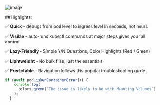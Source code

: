 
![image](https://drive.google.com/uc?export=view&id=1_8y9jYwp1cFnVYDLkO34DEEdf_cipICh)






##Highlights: 

:white_check_mark:  **Quick** - debugs from pod level to ingress level in seconds, not hours

:white_check_mark: **Visible** - auto-runs kubectl commands at major steps gives you full control

:white_check_mark: **Lazy-Friendly** - Simple Y/N Questions, Color Highlights (Red / Green) 

:white_check_mark: **Lightweight** - No bulk files, just the essentials

:white_check_mark: **Predictable** - Navigation follows this popular troubleshooting guide


```javascript
if (await pod.isRunContainerError()) {
    console.log(
      colors.green(`The issue is likely to be with Mounting Volumes`)
    );
  }
```
